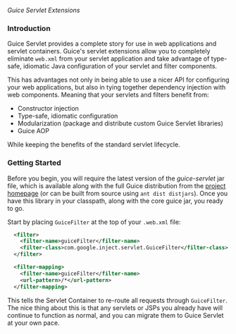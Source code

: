 _Guice Servlet Extensions_

### Introduction

Guice Servlet provides a complete story for use in web applications and servlet containers. Guice's servlet extensions allow you to completely eliminate `web.xml` from your servlet application and take advantage of type-safe, idiomatic Java configuration of your servlet and filter components.

This has advantages not only in being able to use a nicer API for configuring your web applications, but also in tying together dependency injection with web components. Meaning that your servlets and filters benefit from:

  * Constructor injection
  * Type-safe, idiomatic configuration
  * Modularization (package and distribute custom Guice Servlet libraries)
  * Guice AOP

While keeping the benefits of the standard servlet lifecycle.

### Getting Started

Before you begin, you will require the latest version of the *guice-servlet* jar file, which is available along with the full Guice distribution from the [project homepage](http://github.com/google/guice) (or can be built from source using `ant dist distjars`). Once you have this library in your classpath, along with the core guice jar, you ready to go.

Start by placing `GuiceFilter` at the top of your `.web.xml` file:

```xml
  <filter>
    <filter-name>guiceFilter</filter-name>
    <filter-class>com.google.inject.servlet.GuiceFilter</filter-class>
  </filter>

  <filter-mapping>
    <filter-name>guiceFilter</filter-name>
    <url-pattern>/*</url-pattern>
  </filter-mapping>
```

This tells the Servlet Container to re-route all requests through `GuiceFilter`. The nice thing about this is that any servlets or JSPs you already have will continue to function as normal, and you can migrate them to Guice Servlet at your own pace.